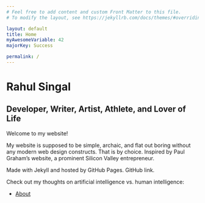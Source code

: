 ```yaml
---
# Feel free to add content and custom Front Matter to this file.
# To modify the layout, see https://jekyllrb.com/docs/themes/#overriding-theme-defaults

layout: default
title: Home
myAwesomeVariable: 42
majorKey: Success

permalink: /
---
```



# Rahul Singal

## Developer, Writer, Artist, Athlete, and Lover of Life

Welcome to my website!

My website is supposed to be simple, archaic, and flat out boring without any modern web design constructs. That is by choice. Inspired by Paul Graham’s website, a prominent Silicon Valley entrepreneur. 

Made with Jekyll and hosted by GitHub Pages. GitHub link.

Check out my thoughts on artificial intelligence vs. human intelligence:

- [About](/about/)